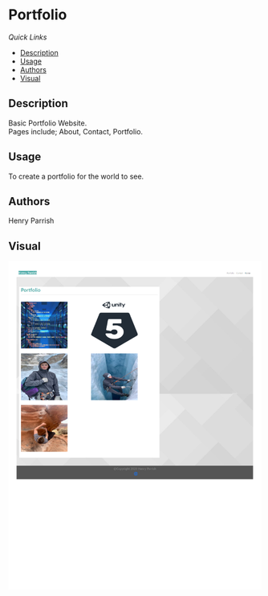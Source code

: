 # Portfolio
*Quick Links*
- [Description](#Description)
- [Usage](#Usage)
- [Authors](#Authors)
- [Visual](#Visual)


## Description
Basic Portfolio Website.  
Pages include; About, Contact, Portfolio.


## Usage
To create a portfolio for the world to see.
## Authors
Henry Parrish

## Visual
![Screencapture](screencapture-portfolio.jpg)
